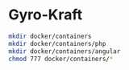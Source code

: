 # Gyro-Kraft
```bash
mkdir docker/containers
mkdir docker/containers/php
mkdir docker/containers/angular
chmod 777 docker/containers/*
```
